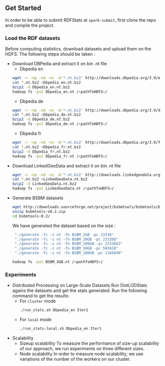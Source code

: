 ## Get Started
In order to be able to submit RDFStats at `spark-submit`, first clone the repo and compile the project.

### Load the RDF datasets
Before computing statistics, download datasets and upload them on the HDFS. The following steps should be taken :
* Download DBPedia and extract it on bin .nt file
    * Dbpedia en
    ```sh
    wget -r -np -nd -nc -A'*.nt.bz2' http://downloads.dbpedia.org/3.9/en/
    cat *.nt.bz2 >Dbpedia_en.nt.bz2
    bzip2 -d Dbpedia_en.nt.bz2
    hadoop fs -put Dbpedia_en.nt /<pathToHDFS>/
    ```
    * Dbpedia de
     ```sh
    wget -r -np -nd -nc -A'*.nt.bz2' http://downloads.dbpedia.org/3.9/de/
    cat *.nt.bz2 >Dbpedia_de.nt.bz2
    bzip2 -d Dbpedia_de.nt.bz2
    hadoop fs -put Dbpedia_de.nt /<pathToHDFS>/
    ```
     * Dbpedia fr
     ```sh
    wget -r -np -nd -nc -A'*.nt.bz2' http://downloads.dbpedia.org/3.9/fr/
    cat *.nt.bz2 >Dbpedia_fr.nt.bz2
    bzip2 -d Dbpedia_fr.nt.bz2
    hadoop fs -put Dbpedia_fr.nt /<pathToHDFS>/
    ```
* Download LinkedGeoData and extract it on bin .nt file
    ```sh
    wget -r -np -nd -nc -A'*.nt.bz2' http://downloads.linkedgeodata.org/releases/2015-11-02/
    cat *.nt.bz2 >LinkedGeoData.nt.bz2
    bzip2 -d LinkedGeoData.nt.bz2
    hadoop fs -put LinkedGeoData.nt /<pathToHDFS>/
    ```
* Generate BSBM datasets
    ```sh
    wget http://downloads.sourceforge.net/project/bsbmtools/bsbmtools/bsbmtools-0.2/bsbmtools-v0.2.zip
    unzip bsbmtools-v0.2.zip
    cd bsbmtools-0.2/
    ```
    We have generated the dataset based on the size :
    ```sh
     "./generate -fc -s nt -fn BSBM_2GB -pc 23336"
     "./generate -fc -s nt -fn BSBM_20GB -pc 233368"
     "./generate -fc -s nt -fn BSBM_200GB -pc 2333682"
     "./generate -fc -s nt -fn BSBM_50GB -pc 583420" 
     "./generate -fc -s nt -fn BSBM_100GB -pc 1166840"
     ```
     ```sh
     hadoop fs -put BSBM_XGB.nt /<pathToHDFS>/
     ```
### Experiments
* Distributed Processing on Large-Scale Datasets
Run DistLODStats agains the datasets and get the stats generated. Run the following command to get the results:
  * For `cluster` mode
    ```sh
    ./run_stats.sh Dbpedia_en Iter1
    ```
  * For `local` mode
    ```sh
    ./run_stats-local.sh Dbpedia_en Iter1
    ```
* Scalability
  * Sizeup  scalability
  To measure the performance of size-up scalability of our approach, we run experiments on three different sizes.
  * Node scalability
  In order to measure node scalability, we use variations of the number of the workers on our cluster. 